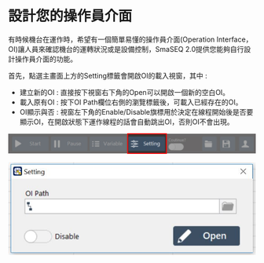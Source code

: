 # 設計您的操作員介面

有時候機台在運作時，希望有一個簡單易懂的操作員介面\(Operation Interface，OI\)讓人員來確認機台的運轉狀況或是設備控制，SmaSEQ 2.0提供您能夠自行設計操作員介面的功能。

首先，點選主畫面上方的Setting標籤會開啟OI的載入視窗，其中 :

* 建立新的OI : 直接按下視窗右下角的Open可以開啟一個新的空白OI。
* 載入原有OI : 按下OI Path欄位右側的瀏覽標籤後，可載入已經存在的OI。
* OI顯示與否 : 視窗左下角的Enable/Disable旗標用於決定在線程開始後是否要顯示OI，在開啟狀態下運作線程的話會自動跳出OI，否則OI不會出現。

![](../../.gitbook/assets/setting.jpg)

![](../../.gitbook/assets/oisetting.JPG)

